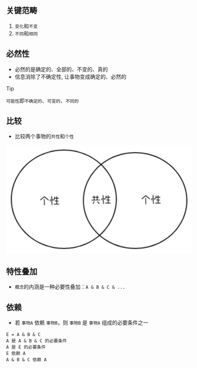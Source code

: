## 关键范畴

1. `变化`和`不变`
2. `不同`和`相同`

## 必然性

- 必然的是确定的、全部的、不变的、真的
- 信息消除了不确定性, 让事物变成确定的、必然的

> [!TIP]
> `可能性`即`不确定的`、`可变的`、`不同的`

## 比较

- 比较两个事物的`共性`和`个性`

<img src="../images/compare.png" width="900">

## 特性叠加

- `概念`的内涵是一种必要性叠加：`A & B & C & ...`

## 依赖

- 若 `事物A` 依赖 `事物B`，则 `事物B` 是 `事物A` 组成的必要条件之一

```
E = A & B & C
A 是 A & B & C 的必要条件
A 是 E 的必要条件
E 依赖 A
A & B & C 依赖 A
```

